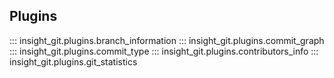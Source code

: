 ## Plugins

::: insight_git.plugins.branch_information
::: insight_git.plugins.commit_graph
::: insight_git.plugins.commit_type
::: insight_git.plugins.contributors_info
::: insight_git.plugins.git_statistics
